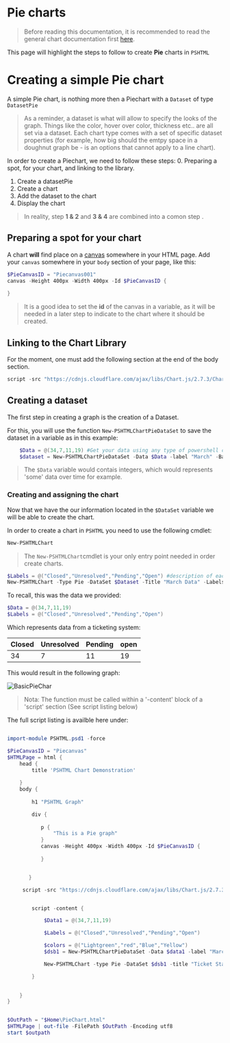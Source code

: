 
# Pie charts

> Before reading this documentation, it is recommended to read the general chart documentation first [here](./Charts.md).

This page will highlight the steps to follow to create **Pie** charts in  ```PSHTML```

# Creating a simple Pie chart

A simple Pie chart, is nothing more then a Piechart with a ```Dataset``` of type ```DatasetPie```

> As a reminder, a dataset is what will allow to specify the looks of the graph. Things like the color, hover over color, thickness etc.. are all set via a dataset. Each chart type comes with a set of specific dataset properties (for example, how big should the emtpy space in a doughnut graph be - is an options that cannot apply to a line chart).

In order to create a Piechart, we need to follow these steps:
0. Preparing a spot, for your chart, and linking to the library.
1. Create a datasetPie
2. Create a chart
3. Add the dataset to the chart
4. Display the chart

> In reality, step **1 & 2** and **3 & 4** are combined into a comon step .


## Preparing a spot for your chart 

A chart **will** find place on a [canvas](https://www.w3schools.com/tags/tag_canvas.asp) somewhere in your HTML page. 
Add your ```canvas``` somewhere in your ```body``` section of your page, like this:

```powershell
$PieCanvasID = "Piecanvas001"
canvas -Height 400px -Width 400px -Id $PieCanvasID {
    
}
```

> It is a good idea to set the __id__ of the canvas in a variable, as it will be needed in a later step to indicate to the chart where it should be created.

## Linking to the Chart Library

For the moment, one must add the following section at the end of the body section.

```powershell
script -src "https://cdnjs.cloudflare.com/ajax/libs/Chart.js/2.7.3/Chart.min.js" -type "text/javascript"
```

## Creating a dataset

The first step in creating a graph is the creation of a Dataset.

For this, you will use the function ```New-PSHTMLChartPieDataSet``` to save the dataset in a variable as in this example:

```powershell
    $Data = @(34,7,11,19) #Get your data using any type of powershell cmdlet / function
    $dataset = New-PSHTMLChartPieDataSet -Data $Data -label "March" -BackgroundColor ([Color]::Orange)

```

> The ```$Data``` variable would contais integers, which would represents 'some' data over time for example.

### Creating and assigning the chart


Now that we have the our information located in the ```$DataSet``` variable we will be able to create the chart.

In order to create a chart in ```PSHTML``` you need to use the following cmdlet:

```powershell
New-PSHTMLChart
```

> The ```New-PSHTMLChart```cmdlet is your only entry point needed in order create charts.

```powershell
$Labels = @("Closed","Unresolved","Pending","Open") #description of each row from data
New-PSHTMLChart -Type Pie -DataSet $Dataset -Title "March Data" -Labels $Labels -CanvasID $PieCanvasID
```

To recall, this was the data we provided:

```powershell
$Data = @(34,7,11,19)
$Labels = @("Closed","Unresolved","Pending","Open")


```

Which represents data from a ticketing system:

|Closed|Unresolved|Pending|open|
|---|---|---|---|
|34|7|11|19|

This would result in the following graph:

![BasicPieChar](./Images/PieChart_basic_01.png)

> Nota: The function must be called within a '-content' block of a 'script' section (See script listing below)

The full script listing is availble here under:

```powershell

import-module PSHTML.psd1 -force

$PieCanvasID = "Piecanvas"
$HTMLPage = html { 
    head {
        title 'PSHTML Chart Demonstration'
        
    }
    body {
        
        h1 "PSHTML Graph"

        div {
            
           p {
               "This is a Pie graph"
           }
           canvas -Height 400px -Width 400px -Id $PieCanvasID {
    
           }


       }

     script -src "https://cdnjs.cloudflare.com/ajax/libs/Chart.js/2.7.3/Chart.min.js" -type "text/javascript"


        script -content {

            $Data1 = @(34,7,11,19)

            $Labels = @("Closed","Unresolved","Pending","Open")

            $colors = @("Lightgreen","red","Blue","Yellow")
            $dsb1 = New-PSHTMLChartPieDataSet -Data $data1 -label "March" -BackgroundColor $Colors

            New-PSHTMLChart -type Pie -DataSet $dsb1 -title "Ticket Statistics" -Labels $Labels -CanvasID $PieCanvasID

        }

         
    }
}


$OutPath = "$Home\PieChart.html"
$HTMLPage | out-file -FilePath $OutPath -Encoding utf8
start $outpath
```
